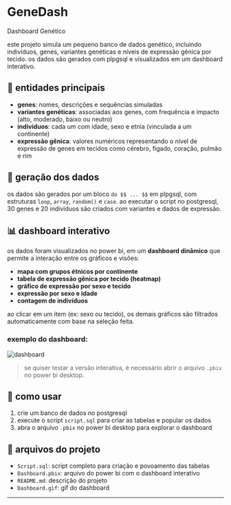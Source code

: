 # GeneDash
Dashboard Genético 

este projeto simula um pequeno banco de dados genético, incluindo indivíduos, genes, variantes genéticas e níveis de expressão gênica por tecido. 
os dados são gerados com plpgsql e visualizados em um dashboard interativo.

## 🔬 entidades principais

- **genes**: nomes, descrições e sequências simuladas
- **variantes genéticas**: associadas aos genes, com frequência e impacto (alto, moderado, baixo ou neutro)
- **indivíduos**: cada um com idade, sexo e etnia (vinculada a um continente)
- **expressão gênica**: valores numéricos representando o nível de expressão de genes em tecidos como cérebro, fígado, coração, pulmão e rim

## 🧠 geração dos dados

os dados são gerados por um bloco `do $$ ... $$` em plpgsql, com estruturas `loop`, `array`, `random()` e `case`. ao executar o script no postgresql, 30 genes e 20 indivíduos são criados com variantes e dados de expressão.

## 📊 dashboard interativo

os dados foram visualizados no power bi, em um **dashboard dinâmico** que permite a interação entre os gráficos e visões:

- **mapa com grupos étnicos por continente**
- **tabela de expressão gênica por tecido (heatmap)**
- **gráfico de expressão por sexo e tecido**
- **expressão por sexo e idade**
- **contagem de indivíduos**

ao clicar em um item (ex: sexo ou tecido), os demais gráficos são filtrados automaticamente com base na seleção feita.

### exemplo do dashboard:

![dashboard](./Dashboard.gif)

> se quiser testar a versão interativa, é necessário abrir o arquivo `.pbix` no power bi desktop.

## 🚀 como usar

1. crie um banco de dados no postgresql
2. execute o script `script.sql` para criar as tabelas e popular os dados
3. abra o arquivo `.pbix` no power bi desktop para explorar o dashboard

## 📁 arquivos do projeto

- `Script.sql`: script completo para criação e povoamento das tabelas
- `Dashboard.pbix`: arquivo do power bi com o dashboard interativo
- `README.md`: descrição do projeto
- `Dashboard.gif`: gif do dashboard

---

